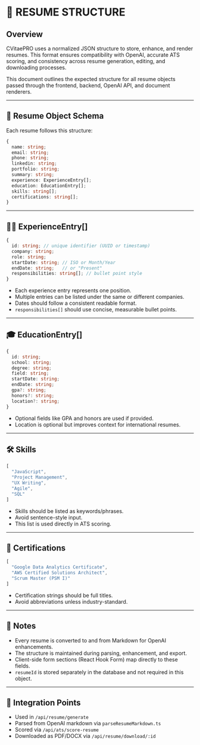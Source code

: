 # 📐 RESUME STRUCTURE

## Overview

CVitaePRO uses a normalized JSON structure to store, enhance, and render resumes. This format ensures compatibility with OpenAI, accurate ATS scoring, and consistency across resume generation, editing, and downloading processes.

This document outlines the expected structure for all resume objects passed through the frontend, backend, OpenAI API, and document renderers.

---

## 🧾 Resume Object Schema

Each resume follows this structure:

```ts
{
  name: string;
  email: string;
  phone: string;
  linkedin: string;
  portfolio: string;
  summary: string;
  experience: ExperienceEntry[];
  education: EducationEntry[];
  skills: string[];
  certifications: string[];
}
```

---

## 🧑‍💼 ExperienceEntry[]

```ts
{
  id: string; // unique identifier (UUID or timestamp)
  company: string;
  role: string;
  startDate: string; // ISO or Month/Year
  endDate: string;   // or "Present"
  responsibilities: string[]; // bullet point style
}
```

- Each experience entry represents one position.
- Multiple entries can be listed under the same or different companies.
- Dates should follow a consistent readable format.
- `responsibilities[]` should use concise, measurable bullet points.

---

## 🎓 EducationEntry[]

```ts
{
  id: string;
  school: string;
  degree: string;
  field: string;
  startDate: string;
  endDate: string;
  gpa?: string;
  honors?: string;
  location?: string;
}
```

- Optional fields like GPA and honors are used if provided.
- Location is optional but improves context for international resumes.

---

## 🛠 Skills

```ts
[
  "JavaScript",
  "Project Management",
  "UX Writing",
  "Agile",
  "SQL"
]
```

- Skills should be listed as keywords/phrases.
- Avoid sentence-style input.
- This list is used directly in ATS scoring.

---

## 📜 Certifications

```ts
[
  "Google Data Analytics Certificate",
  "AWS Certified Solutions Architect",
  "Scrum Master (PSM I)"
]
```

- Certification strings should be full titles.
- Avoid abbreviations unless industry-standard.

---

## 🧠 Notes

- Every resume is converted to and from Markdown for OpenAI enhancements.
- The structure is maintained during parsing, enhancement, and export.
- Client-side form sections (React Hook Form) map directly to these fields.
- `resumeId` is stored separately in the database and not required in this object.

---

## 🧩 Integration Points

- Used in `/api/resume/generate`
- Parsed from OpenAI markdown via `parseResumeMarkdown.ts`
- Scored via `/api/ats/score-resume`
- Downloaded as PDF/DOCX via `/api/resume/download/:id`

